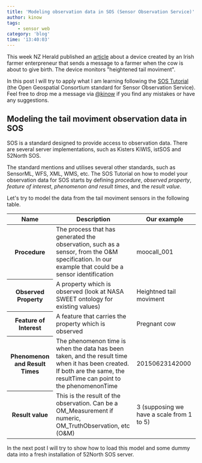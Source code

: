 ```yaml
---
title: 'Modeling observation data in SOS (Sensor Observation Service)'
author: kinow
tags:
    - sensor web
category: 'blog'
time: '13:40:03'
---
```


This week NZ Herald published an [article](http://www.nzherald.co.nz/technology/news/article.cfm?c_id=5&objectid=11469418)
about a device created by an Irish farmer enterpreneur that sends a message to a farmer when the cow is about to give birth.
The device monitors "heightened tail moviment".

In this post I will try to apply what I am learning following the [SOS Tutorial](http://www.ogcnetwork.net/SOS_2_0/tutorial)
(the Open Geospatial Consortium standard for Sensor Observation Service). Feel free to drop me a message via
[@kinow](https://twitter.com/kinow) if you find any mistakes or have any suggestions.

## Modeling the tail moviment observation data in SOS

SOS is a standard designed to provide access to observation data. There are several server implementations, such as Kisters KiWIS, 
istSOS and 52North SOS.

The standard mentions and utilises several other standards, such as SensorML, WFS, XML, WMS, etc. The SOS Tutorial on
how to model your observation data for SOS starts by defining *procedure*, *observed property*, *feature of interest*,
*phenomenon and result times*, and the *result value*.

Let's try to model the data from the tail moviment sensors in the following table.

<table class="table table-bordered">
<thead>
<tr>
<th>Name</th>
<th>Description</th>
<th>Our example</th>
</tr>
</thead>
<tbody>
<tr>
<th>Procedure</th>
<td>The process that has generated the observation, such as a sensor, from the O&M specification. In our example that could be a sensor identification</td>
<td>moocall_001</td>
</tr>
<tr>
<th>Observed Property</th>
<td>A property which is observed (look at NASA SWEET ontology for existing values)</td>
<td>Heightned tail moviment</td>
</tr>
<tr>
<th>Feature of Interest</th>
<td>A feature that carries the property which is observed</td>
<td>Pregnant cow</td>
</tr>
<tr>
<th>Phenomenon and Result Times</th>
<td>The phenomenon time is when the data has been taken, and the result time when it has been created. If both are the same, the resultTime can point to the phenomenonTime</td>
<td>20150623142000</td>
</tr>
<tr>
<th>Result value</th>
<td>This is the result of the observation. Can be a OM_Measurement if numeric, OM_TruthObservation, etc (O&M)</td>
<td>3 (supposing we have a scale from 1 to 5)</td>
</tr>
</tbody>
</table>

In the next post I will try to show how to load this model and some dummy data into a fresh installation of
52North SOS server.